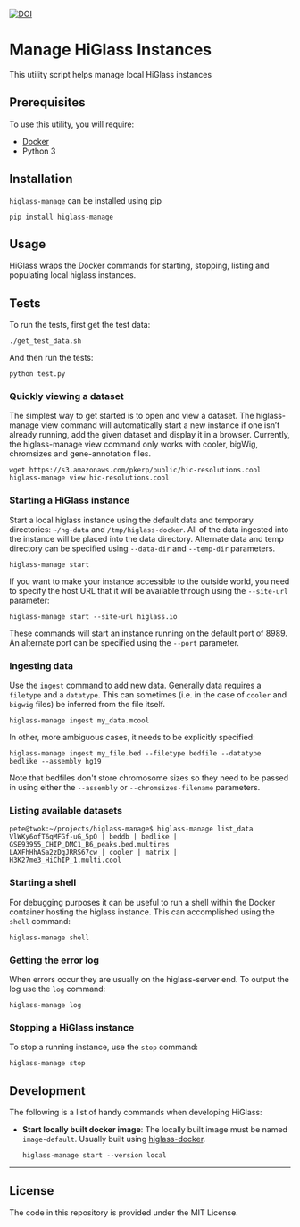 [![DOI](https://zenodo.org/badge/DOI/10.5281/zenodo.1308949.svg)](https://doi.org/10.5281/zenodo.1308949)

# Manage HiGlass Instances

This utility script helps manage local HiGlass instances

## Prerequisites

To use this utility, you will require:

* [Docker](https://www.docker.com/community-edition)
* Python 3

## Installation

`higlass-manage` can be installed using pip

```
pip install higlass-manage
```

## Usage

HiGlass wraps the Docker commands for starting, stopping, listing and populating local higlass instances.

## Tests

To run the tests, first get the test data:

```
./get_test_data.sh
```

And then run the tests:

```
python test.py
```

### Quickly viewing a dataset

The simplest way to get started is to open and view a dataset. The higlass-manage view command will automatically start a new instance if one isn’t already running, add the given dataset and display it in a browser. Currently, the higlass-manage view command only works with cooler, bigWig, chromsizes and gene-annotation files.

```
wget https://s3.amazonaws.com/pkerp/public/hic-resolutions.cool
higlass-manage view hic-resolutions.cool
```

### Starting a HiGlass instance

Start a local higlass instance using the default data and temporary directories: `~/hg-data` and `/tmp/higlass-docker`. 
All of the data ingested into the instance will be placed into the data directory. Alternate data and temp directory can be specified using ``--data-dir`` and ``--temp-dir`` parameters.

```
higlass-manage start
```

If you want to make your instance accessible to the outside world, you need to specify the host URL that it will be available through using the `--site-url` parameter:

```
higlass-manage start --site-url higlass.io
```

These commands will start an instance running on the default port of 8989. An alternate port can be specified using the ``--port`` parameter.

### Ingesting data

Use the `ingest` command to add new data. Generally data requires a ``filetype`` and a ``datatype``.
This can sometimes (i.e. in the case of `cooler` and `bigwig` files) be inferred from the file itself.

```
higlass-manage ingest my_data.mcool
```

In other, more ambiguous cases, it needs to be explicitly specified:

```
higlass-manage ingest my_file.bed --filetype bedfile --datatype bedlike --assembly hg19
```

Note that bedfiles don't store chromosome sizes so they need to be passed in using 
either the `--assembly` or `--chromsizes-filename` parameters.

### Listing available datasets

```
pete@twok:~/projects/higlass-manage$ higlass-manage list_data
VlWKy6ofT6qMFGf-uG_5pQ | beddb | bedlike | GSE93955_CHIP_DMC1_B6_peaks.bed.multires
LAXFhHhASa2zDgJRRS67cw | cooler | matrix | H3K27me3_HiChIP_1.multi.cool
```

### Starting a shell

For debugging purposes it can be useful to run a shell within the Docker container hosting the 
higlass instance. This can accomplished using the `shell` command:

```
higlass-manage shell
```

### Getting the error log

When errors occur they are usually on the higlass-server end. To output the log use the `log` command:

```
higlass-manage log
```

### Stopping a HiGlass instance

To stop a running instance, use the `stop` command:

```
higlass-manage stop
```

## Development

The following is a list of handy commands when developing HiGlass:

- **Start locally built docker image**:
The locally built image must be named `image-default`. Usually built using [higlass-docker](https://github.com/higlass/higlass-docker/). 
   ```
   higlass-manage start --version local
   ```

---

## License

The code in this repository is provided under the MIT License.
